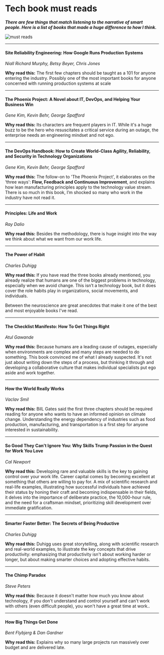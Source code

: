 # Tech book must reads


***There are few things that match listening to the narrative of smart people. Here is a list of books that made a huge difference to how I think.***

![must reads](https://raoconnor.github.io/docs/assets/images/books.png)

--- 

####  Site Reliability Engineering: How Google Runs Production Systems
*Niall Richard Murphy, Betsy Beyer, Chris Jones* 

**Why read this:** The first few chapters should be taught as a 101 for anyone entering the industry. Possibly one of the most important books for anyone concerned with running production systems at scale

---  

#### The Phoenix Project: A Novel about IT, DevOps, and Helping Your Business Win
*Gene Kim, Kevin Behr, George Spafford* 

**Why read this:** Its characters are frequent players in IT. While it's a huge buzz to be the hero who resuscitates a critical service during an outage, the enterprise needs an engineering mindset and not ego. 
  
---  

####  The DevOps Handbook: How to Create World-Class Agility, Reliability, and Security in Technology Organizations
*Gene Kim, Kevin Behr, George Spafford*

**Why read this:** The follow-on to 'The Phoenix Project', it elaborates on the ‘three ways': **Flow, Feedback and Continuous Improvement**, and explains how lean manufacturing principles apply to the technology value stream. There is so much in this book, I’m shocked so many who work in the industry have not read it.

--- 

####  Principles: Life and Work
*Ray Dalio*

**Why read this:** Besides the methodology, there is huge insight into the way we think about what we want from our work life.

--- 

####  The Power of Habit 
*Charles Duhigg*

**Why read this:** If you have read the three books already mentioned, you already realize that humans are one of the biggest problems in technology, especially when we avoid change. This isn’t a technology book, but it does cover the role habits play in organizations, social movements, and individuals.

Between the neuroscience are great anecdotes that make it one of the best and most enjoyable books I've read.

--- 

####  The Checklist Manifesto: How To Get Things Right
*Atul Gawande*

**Why read this:** Because humans are a leading cause of outages, especially when environments are complex and many steps are needed to do something. This book convinced me of what I already suspected. It's not just about writing down the steps of a process, but thinking it through and developing a collaborative culture that makes individual specialists put ego aside and work together.

--- 

####  How the World Really Works
*Vaclav Smil*

**Why read this:** BilL Gates said the first three chapters should be required reading for anyone who wants to have an informed opinion on climate change. Understanding the energy dependency of industries such as food production, manufacturing, and transportation is a first step for anyone interested in sustainability.

--- 

####  So Good They Can't Ignore You: Why Skills Trump Passion in the Quest for Work You Love
*Cal Newport*

**Why read this:** Developing rare and valuable skills is the key to gaining control over your work life. Career capital comes by becoming excellent at something that others are willing to pay for. A mix of scientific research and real-life examples, illustrating how successful individuals have achieved their status by honing their craft and becoming indispensable in their fields, it delves into the importance of deliberate practice, the 10,000-hour rule, and the need for a craftsman mindset, prioritizing skill development over immediate gratification.

--- 

####  Smarter Faster Better: The Secrets of Being Productive
*Charles Duhigg*

**Why read this:** Duhigg uses great storytelling, along with scientific research and real-world examples, to illustrate the key concepts that drive productivity: emphasizing that productivity isn't about working harder or longer, but about making smarter choices and adopting effective habits.

--- 

####  The Chimp Paradox
*Steve Peters*

**Why read this:**  Because it doesn't matter how much you know about technology, if you don't understand and control yourself and can't work with others (even difficult people), you won't have a great time at work..

--- 

####  How Big Things Get Done
*Bent Flybjerg & Dan Gardner*

**Why read this:** Explains why so many large projects run massively over budget and are delivered late.




